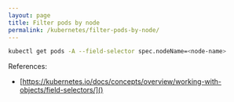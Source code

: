 ```yaml
---
layout: page
title: Filter pods by node
permalink: /kubernetes/filter-pods-by-node/
---
```


```sh
kubectl get pods -A --field-selector spec.nodeName=<node-name>
```

References:

* [https://kubernetes.io/docs/concepts/overview/working-with-objects/field-selectors/]()
